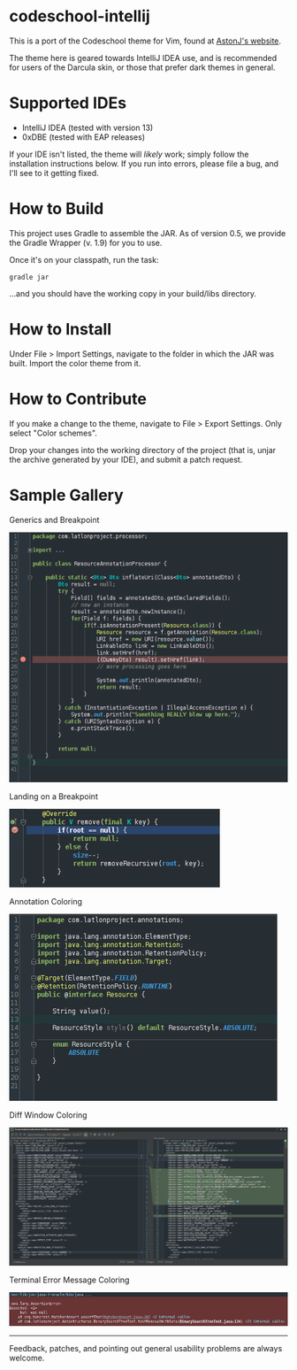 codeschool-intellij
===================

This is a port of the Codeschool theme for Vim, found at [AstonJ's website](http://astonj.com/tech/vim-for-ruby-rails-and-a-sexy-theme/).

The theme here is geared towards IntelliJ IDEA use, and is recommended for users of the Darcula skin, or those that
prefer dark themes in general.

Supported IDEs
==============

 - IntelliJ IDEA (tested with version 13)
 - 0xDBE (tested with EAP releases)
 
 If your IDE isn't listed, the theme will *likely* work; simply follow the installation instructions below.
 If you run into errors, please file a bug, and I'll see to it getting fixed.


How to Build
============

This project uses Gradle to assemble the JAR.  As of version 0.5, we provide the Gradle Wrapper (v. 1.9) for you to use.

Once it's on your classpath, run the task:

    gradle jar

...and you should have the working copy in your build/libs directory.


How to Install
==============

Under File > Import Settings, navigate to the folder in which the JAR was built.  Import the color theme from it.


How to Contribute
=================

If you make a change to the theme, navigate to File > Export Settings.  Only select "Color schemes".
 
Drop your changes into the working directory of the project (that is, unjar the archive generated by your IDE), and submit a patch request.


Sample Gallery
==============

Generics and Breakpoint

 ![Generics and Breakpoint](images/codeschool-intellij_breakpoint.png)
 
Landing on a Breakpoint

 ![Landing on a Breakpoint](images/codeschool-intellij_breakpoint_hit.png)


 Annotation Coloring

 ![Annotation Coloring](images/codeschool-intellij_annotation.png)

 Diff Window Coloring

 ![Diff Window Coloring](images/codeschool-intellij_diff.png)

Terminal Error Message Coloring
 
 ![Terminal error message coloring](images/codeschool-intellij_terminal_error.png)




---

Feedback, patches, and pointing out general usability problems are always welcome.

